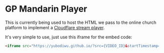 # GP Mandarin Player

This is currently being used to host the HTML we pass to the online church platform to implement a [Cloudflare stream player](https://www.cloudflare.com/products/cloudflare-stream/).

It's very simple to use, just use this iframe for the embed code:
```html
<iframe src="https://yubodiwu.github.io/?src={VIDEO_ID}&startTimestamp={UNIX TIMESTAMP (SECONDS SINCE EPOCH)}" width="100%" height="100%" frameborder="0"></iframe> 
```
